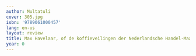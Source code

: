 ```yaml
---
author: Multatuli
cover: 305.jpg
isbn: '9789061000457'
lang: en-us
layout: review
title: Max Havelaar, of de koffieveilingen der Nederlandsche Handel-Maatschappij
year: 0
---
```


